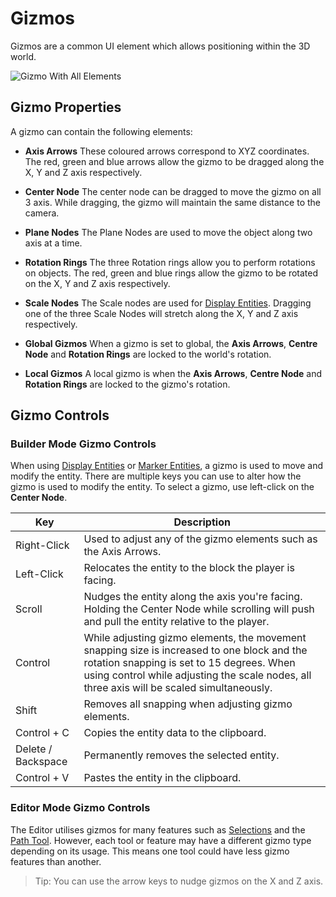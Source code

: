 # Gizmos

Gizmos are a common UI element which allows positioning within the 3D world.

![Gizmo With All Elements](/img/gizmo.png)

## Gizmo Properties

A gizmo can contain the following elements:

- **Axis Arrows** These coloured arrows correspond to XYZ coordinates. The red, green and blue arrows allow the gizmo to be dragged along the X, Y and Z axis respectively.

- **Center Node** The center node can be dragged to move the gizmo on all 3 axis. While dragging, the gizmo will maintain the same distance to the camera.

- **Plane Nodes** The Plane Nodes are used to move the object along two axis at a time.

- **Rotation Rings** The three Rotation rings allow you to perform rotations on objects. The red, green and blue rings allow the gizmo to be rotated on the X, Y and Z axis respectively. 

- **Scale Nodes** The Scale nodes are used for [Display Entities](/contextmenu/displayentities.md). Dragging one of the three Scale Nodes will stretch along the X, Y and Z axis respectively.

- **Global Gizmos** When a gizmo is set to global, the **Axis Arrows**, **Centre Node** and **Rotation Rings** are locked to the world's rotation.

- **Local Gizmos** A local gizmo is when the **Axis Arrows**, **Centre Node** and **Rotation Rings** are locked to the gizmo's rotation.

## Gizmo Controls

### Builder Mode Gizmo Controls

When using [Display Entities](/contextmenu/displayentities.md) or [Marker Entities](/builder/marker.md), a gizmo is used to move and modify the entity. There are multiple keys you can use to alter how the gizmo is used to modify the entity. To select a gizmo, use left-click on the **Center Node**.

| Key                | Description                                                                                                                                                                                                                            |
| ------------------ | -------------------------------------------------------------------------------------------------------------------------------------------------------------------------------------------------------------------------------------- |
| Right-Click        | Used to adjust any of the gizmo elements such as the Axis Arrows.                                                                                                                                                                      |
| Left-Click         | Relocates the entity to the block the player is facing.                                                                                                                                                                                |
| Scroll             | Nudges the entity along the axis you're facing. Holding the Center Node while scrolling will push and pull the entity relative to the player.                                                                                          |
| Control            | While adjusting gizmo elements, the movement snapping size is increased to one block and the rotation snapping is set to 15 degrees. When using control while adjusting the scale nodes, all three axis will be scaled simultaneously. |
| Shift              | Removes all snapping when adjusting gizmo elements.                                                                                                                                                                                    |
| Control + C        | Copies the entity data to the clipboard.                                                                                                                                                                                               |
| Delete / Backspace | Permanently removes the selected entity.                                                                                                                                                                                               |
| Control + V        | Pastes the entity in the clipboard.                                                                                                                                                                                                    |

### Editor Mode Gizmo Controls

The Editor utilises gizmos for many features such as [Selections](selections.md) and the [Path Tool](/tools/other/path.md). However, each tool or feature may have a different gizmo type depending on its usage. This means one tool could have less gizmo features than another.

> Tip: You can use the arrow keys to nudge gizmos on the X and Z axis.